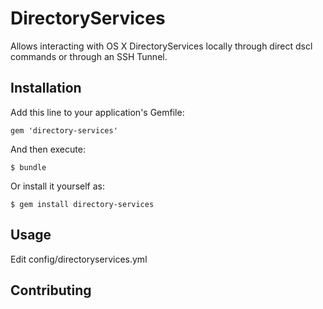 # DirectoryServices

Allows interacting with OS X DirectoryServices locally through direct dscl commands or through an SSH Tunnel.

## Installation

Add this line to your application's Gemfile:

    gem 'directory-services'

And then execute:

    $ bundle

Or install it yourself as:

    $ gem install directory-services

## Usage

Edit config/directoryservices.yml 



## Contributing
